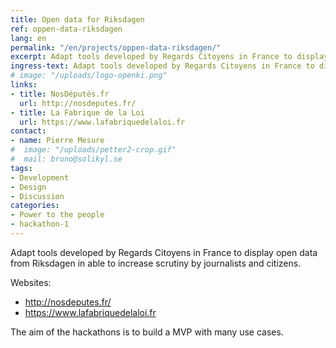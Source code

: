 ```yaml
---
title: Open data for Riksdagen
ref: oppen-data-riksdagen
lang: en
permalink: "/en/projects/oppen-data-riksdagen/"
excerpt: Adapt tools developed by Regards Citoyens in France to display open data from Riksdagen.
ingress-text: Adapt tools developed by Regards Citoyens in France to display open data from Riksdagen.
# image: "/uploads/logo-openki.png"
links:
- title: NosDéputés.fr
  url: http://nosdeputes.fr/
- title: La Fabrique de la Loi
  url: https://www.lafabriquedelaloi.fr
contact:
- name: Pierre Mesure
#  image: "/uploads/petter2-crop.gif"
#  mail: bruno@solikyl.se
tags:
- Development
- Design
- Discussion
categories:
- Power to the people
- hackathon-1
---
```

Adapt tools developed by Regards Citoyens in France to display open data from Riksdagen in able to increase scrutiny by journalists and citizens.

Websites:
- http://nosdeputes.fr/
- https://www.lafabriquedelaloi.fr

The aim of the hackathons is to build a MVP with many use cases.
